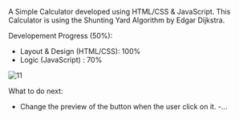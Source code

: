 A Simple Calculator developed using HTML/CSS & JavaScript.
This Calculator is using the Shunting Yard Algorithm by Edgar Dijkstra.

Developement Progress (50%):
  - Layout & Design (HTML/CSS): 100%
  - Logic (JavaScript) : 70%
  
<img src="https://i.ibb.co/3C3HGfk/11.png" alt="11" border="0">

What to do next:
  - Change the preview of the button when the user click on it.
  -...
